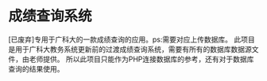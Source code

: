 # 成绩查询系统
[已废弃]专用于广科大的一款成绩查询的应用。ps:需要对应上传数据库。
此项目是用于广科大教务系统更新前的过渡成绩查询系统，需要有所有的数据库数据源文件，由老师提供。
所以此项目只能作为PHP连接数据库的参考，还有对于数据库查询的结果使用。
